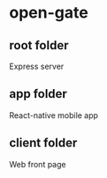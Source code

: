 # open-gate
 
## root folder
Express server
## app folder
React-native mobile app
## client folder
Web front page
## 